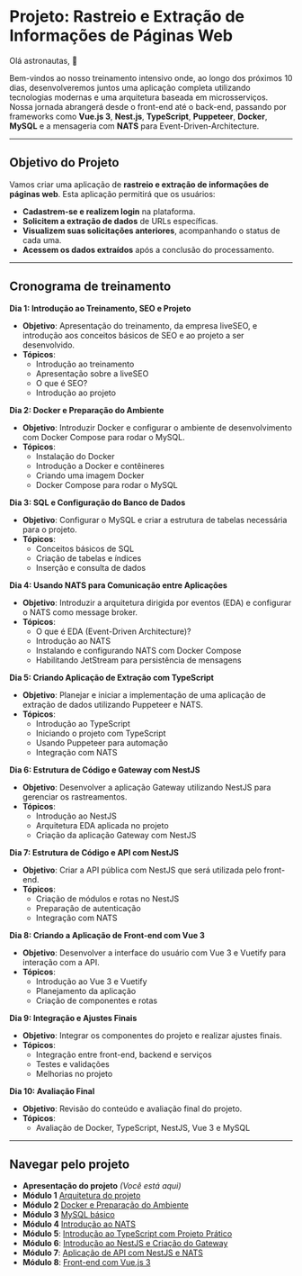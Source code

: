 # Projeto: Rastreio e Extração de Informações de Páginas Web

Olá astronautas, 🚀

Bem-vindos ao nosso treinamento intensivo onde, ao longo dos próximos 10 dias, desenvolveremos juntos uma aplicação completa utilizando tecnologias modernas e uma arquitetura baseada em microsserviços. Nossa jornada abrangerá desde o front-end até o back-end, passando por frameworks como **Vue.js 3**, **Nest.js**, **TypeScript**, **Puppeteer**, **Docker**, **MySQL** e a mensageria com **NATS** para Event-Driven-Architecture.

---

## Objetivo do Projeto

Vamos criar uma aplicação de **rastreio e extração de informações de páginas web**. Esta aplicação permitirá que os usuários:

- **Cadastrem-se e realizem login** na plataforma.
- **Solicitem a extração de dados** de URLs específicas.
- **Visualizem suas solicitações anteriores**, acompanhando o status de cada uma.
- **Acessem os dados extraídos** após a conclusão do processamento.

---

## Cronograma de treinamento

**Dia 1: Introdução ao Treinamento, SEO e Projeto**

- **Objetivo**: Apresentação do treinamento, da empresa liveSEO, e introdução aos conceitos básicos de SEO e ao projeto a ser desenvolvido.
- **Tópicos**:
  - Introdução ao treinamento
  - Apresentação sobre a liveSEO
  - O que é SEO?
  - Introdução ao projeto

**Dia 2: Docker e Preparação do Ambiente**

- **Objetivo**: Introduzir Docker e configurar o ambiente de desenvolvimento com Docker Compose para rodar o MySQL.
- **Tópicos**:
  - Instalação do Docker
  - Introdução a Docker e contêineres
  - Criando uma imagem Docker
  - Docker Compose para rodar o MySQL

**Dia 3: SQL e Configuração do Banco de Dados**

- **Objetivo**: Configurar o MySQL e criar a estrutura de tabelas necessária para o projeto.
- **Tópicos**:
  - Conceitos básicos de SQL
  - Criação de tabelas e índices
  - Inserção e consulta de dados

**Dia 4: Usando NATS para Comunicação entre Aplicações**

- **Objetivo**: Introduzir a arquitetura dirigida por eventos (EDA) e configurar o NATS como message broker.
- **Tópicos**:
  - O que é EDA (Event-Driven Architecture)?
  - Introdução ao NATS
  - Instalando e configurando NATS com Docker Compose
  - Habilitando JetStream para persistência de mensagens

**Dia 5: Criando Aplicação de Extração com TypeScript**

- **Objetivo**: Planejar e iniciar a implementação de uma aplicação de extração de dados utilizando Puppeteer e NATS.
- **Tópicos**:
  - Introdução ao TypeScript
  - Iniciando o projeto com TypeScript
  - Usando Puppeteer para automação
  - Integração com NATS

**Dia 6: Estrutura de Código e Gateway com NestJS**

- **Objetivo**: Desenvolver a aplicação Gateway utilizando NestJS para gerenciar os rastreamentos.
- **Tópicos**:
  - Introdução ao NestJS
  - Arquitetura EDA aplicada no projeto
  - Criação da aplicação Gateway com NestJS

**Dia 7: Estrutura de Código e API com NestJS**

- **Objetivo**: Criar a API pública com NestJS que será utilizada pelo front-end.
- **Tópicos**:
  - Criação de módulos e rotas no NestJS
  - Preparação de autenticação
  - Integração com NATS

**Dia 8: Criando a Aplicação de Front-end com Vue 3**

- **Objetivo**: Desenvolver a interface do usuário com Vue 3 e Vuetify para interação com a API.
- **Tópicos**:
  - Introdução ao Vue 3 e Vuetify
  - Planejamento da aplicação
  - Criação de componentes e rotas

**Dia 9: Integração e Ajustes Finais**

- **Objetivo**: Integrar os componentes do projeto e realizar ajustes finais.
- **Tópicos**:
  - Integração entre front-end, backend e serviços
  - Testes e validações
  - Melhorias no projeto

**Dia 10: Avaliação Final**

- **Objetivo**: Revisão do conteúdo e avaliação final do projeto.
- **Tópicos**:
  - Avaliação de Docker, TypeScript, NestJS, Vue 3 e MySQL

---

## Navegar pelo projeto
- **Apresentação do projeto** *(Você está aqui)*
- **Módulo 1** [Arquitetura do projeto](./dia1/README.md)
- **Módulo 2** [Docker e Preparação do Ambiente](./dia2/README.md)
- **Módulo 3** [MySQL básico](./dia3/README.md)
- **Módulo 4** [Introdução ao NATS](./dia4/README.md)
- **Módulo 5**: [Introdução ao TypeScript com Projeto Prático](./dia5/README.md)
- **Módulo 6**: [Introdução ao NestJS e Criação do Gateway](./dia6/README.md)
- **Módulo 7**: [Aplicação de API com NestJS e NATS](./dia7/README.md)
- **Módulo 8**: [Front-end com Vue.js 3](./dia8/README.md)